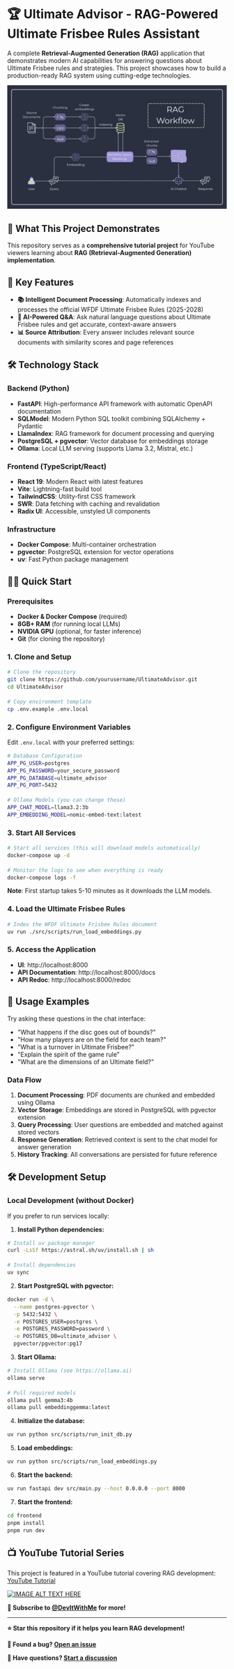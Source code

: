 # 🏆 Ultimate Advisor - RAG-Powered Ultimate Frisbee Rules Assistant

A complete **Retrieval-Augmented Generation (RAG)** application that demonstrates modern AI capabilities for answering questions about Ultimate Frisbee rules and strategies. This project showcases how to build a production-ready RAG system using cutting-edge technologies.

![Ultimate Advisor RAG](docs/RAG.png)

## 🎯 **What This Project Demonstrates**

This repository serves as a **comprehensive tutorial project** for YouTube viewers learning about **RAG (Retrieval-Augmented Generation) implementation**.

## 🚀 **Key Features**

- **📚 Intelligent Document Processing**: Automatically indexes and processes the official WFDF Ultimate Frisbee Rules (2025-2028)
- **🤖 AI-Powered Q&A**: Ask natural language questions about Ultimate Frisbee rules and get accurate, context-aware answers
- **📊 Source Attribution**: Every answer includes relevant source documents with similarity scores and page references

## 🛠 **Technology Stack**

### **Backend (Python)**
- **FastAPI**: High-performance API framework with automatic OpenAPI documentation
- **SQLModel**: Modern Python SQL toolkit combining SQLAlchemy + Pydantic
- **LlamaIndex**: RAG framework for document processing and querying
- **PostgreSQL + pgvector**: Vector database for embeddings storage
- **Ollama**: Local LLM serving (supports Llama 3.2, Mistral, etc.)

### **Frontend (TypeScript/React)**
- **React 19**: Modern React with latest features
- **Vite**: Lightning-fast build tool
- **TailwindCSS**: Utility-first CSS framework
- **SWR**: Data fetching with caching and revalidation
- **Radix UI**: Accessible, unstyled UI components

### **Infrastructure**
- **Docker Compose**: Multi-container orchestration
- **pgvector**: PostgreSQL extension for vector operations
- **uv**: Fast Python package management

## 🏃‍♂️ **Quick Start**

### Prerequisites

- **Docker & Docker Compose** (required)
- **8GB+ RAM** (for running local LLMs)
- **NVIDIA GPU** (optional, for faster inference)
- **Git** (for cloning the repository)

### 1. Clone and Setup

```bash
# Clone the repository
git clone https://github.com/yourusername/UltimateAdvisor.git
cd UltimateAdvisor

# Copy environment template
cp .env.example .env.local
```

### 2. Configure Environment Variables

Edit `.env.local` with your preferred settings:

```bash
# Database Configuration
APP_PG_USER=postgres
APP_PG_PASSWORD=your_secure_password
APP_PG_DATABASE=ultimate_advisor
APP_PG_PORT=5432

# Ollama Models (you can change these)
APP_CHAT_MODEL=llama3.2:3b
APP_EMBEDDING_MODEL=nomic-embed-text:latest
```

### 3. Start All Services

```bash
# Start all services (this will download models automatically)
docker-compose up -d

# Monitor the logs to see when everything is ready
docker-compose logs -f
```

**Note**: First startup takes 5-10 minutes as it downloads the LLM models.

### 4. Load the Ultimate Frisbee Rules

```bash
# Index the WFDF Ultimate Frisbee Rules document
uv run ./src/scripts/run_load_embeddings.py
```

### 5. Access the Application

- **UI**: http://localhost:8000
- **API Documentation**: http://localhost:8000/docs
- **API Redoc**: http://localhost:8000/redoc

## 📖 **Usage Examples**

Try asking these questions in the chat interface:

- "What happens if the disc goes out of bounds?"
- "How many players are on the field for each team?"
- "What is a turnover in Ultimate Frisbee?"
- "Explain the spirit of the game rule"
- "What are the dimensions of an Ultimate field?"

### Data Flow

1. **Document Processing**: PDF documents are chunked and embedded using Ollama
2. **Vector Storage**: Embeddings are stored in PostgreSQL with pgvector extension
3. **Query Processing**: User questions are embedded and matched against stored vectors
4. **Response Generation**: Retrieved context is sent to the chat model for answer generation
5. **History Tracking**: All conversations are persisted for future reference

## 🛠️ **Development Setup**

### Local Development (without Docker)

If you prefer to run services locally:

1. **Install Python dependencies:**
```bash
# Install uv package manager
curl -LsSf https://astral.sh/uv/install.sh | sh

# Install dependencies
uv sync
```

2. **Start PostgreSQL with pgvector:**
```bash
docker run -d \
  --name postgres-pgvector \
  -p 5432:5432 \
  -e POSTGRES_USER=postgres \
  -e POSTGRES_PASSWORD=password \
  -e POSTGRES_DB=ultimate_advisor \
  pgvector/pgvector:pg17
```

3. **Start Ollama:**
```bash
# Install Ollama (see https://ollama.ai)
ollama serve

# Pull required models
ollama pull gemma3:4b
ollama pull embeddinggemma:latest
```

4. **Initialize the database:**
```bash
uv run python src/scripts/run_init_db.py
```

5. **Load embeddings:**
```bash
uv run python src/scripts/run_load_embeddings.py
```

6. **Start the backend:**
```bash
uv run fastapi dev src/main.py --host 0.0.0.0 --port 8000
```

7. **Start the frontend:**
```bash
cd frontend
pnpm install
pnpm run dev
```

## 📺 **YouTube Tutorial Series**

This project is featured in a YouTube tutorial covering RAG development: [YouTube Tutorial](https://www.youtube.com/watch?v=TqeOznAcXXU)

[![IMAGE ALT TEXT HERE](https://img.youtube.com/vi/TqeOznAcXXU/0.jpg)](https://youtu.be/TqeOznAcXXU)

**🔔 Subscribe to [@DevItWithMe](https://www.youtube.com/@DevItWithMe) for more!**

---

**⭐ Star this repository if it helps you learn RAG development!**

**🐛 Found a bug? [Open an issue](https://github.com/dev-it-with-me/RagUltimateAdvisor/issues)**

**💬 Have questions? [Start a discussion](https://github.com/dev-it-with-me/RagUltimateAdvisor/discussions)**
